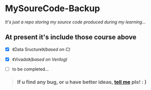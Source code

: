 # MySoureCode-Backup

*It's just a repo storing my source code produced during my learning...*

## At present it's include those course above

- [x] 《Data Sructure》*(based on C)*

- [x] 《Vivado》*(based on Verilog)*

- [ ]  to be completed...

> ### If u find any bug, or u have better ideas, [tell me](https://github.com/AokIvan/MySoureCode-Backup/issues/new) pls! : )

